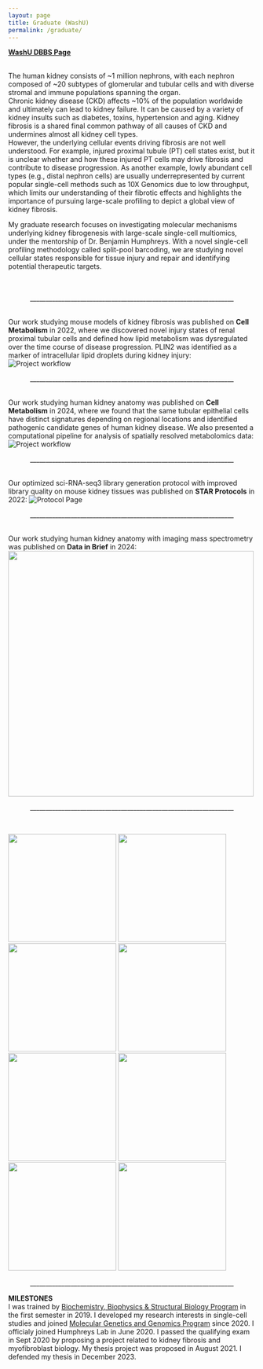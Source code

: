 ```yaml
---
layout: page
title: Graduate (WashU)
permalink: /graduate/
---
```


<p style="text-align:justify">
<strong><a href="https://dbbs.wustl.edu/people/haikuo-li/"> WashU DBBS Page</a></strong><br>
<br>
  
  
The human kidney consists of ~1 million nephrons, with each nephron composed of ~20 subtypes of glomerular and tubular cells and with diverse stromal and immune populations spanning the organ.<br>
Chronic kidney disease (CKD) affects ~10% of the population worldwide and ultimately can lead to kidney failure. It can be caused by a variety of kidney insults such as diabetes, toxins, hypertension and aging. Kidney fibrosis is a shared final common pathway of all causes of CKD and undermines almost all kidney cell types.<br>
However, the underlying cellular events driving fibrosis are not well understood. For example, injured proximal tubule (PT) cell states exist, but it is unclear whether and how these injured PT cells may drive fibrosis and contribute to disease progression. As another example, lowly abundant cell types (e.g., distal nephron cells) are usually underrepresented by current popular single-cell methods such as 10X Genomics due to low throughput, which limits our understanding of their fibrotic effects and highlights the importance of pursuing large-scale profiling to depict a global view of kidney fibrosis.<br>
  
  
My graduate research focuses on investigating molecular mechanisms underlying kidney fibrogenesis with large-scale single-cell multiomics, under the mentorship of Dr. Benjamin Humphreys. With a novel single-cell profiling methodology called split-pool barcoding, we are studying novel cellular states responsible for tissue injury and repair and identifying potential therapeutic targets.<br><br><br>

<p align="center">_________________________________________________________________
</p>


<br>
Our work studying mouse models of kidney fibrosis was published on <strong>Cell Metabolism</strong> in 2022, where we discovered novel injury states of renal proximal tubular cells and defined how lipid metabolism was dysregulated over the time course of disease progression. PLIN2 was identified as a marker of intracellular lipid droplets during kidney injury:
<img src="https://haikuoli.github.io/files/CM_page.jpg" alt="Project workflow">
<p align="center">_________________________________________________________________
</p>

<br>
Our work studying human kidney anatomy was published on <strong>Cell Metabolism</strong> in 2024, where we found that the same tubular epithelial cells have distinct signatures depending on regional locations and identified pathogenic candidate genes of human kidney disease. We also presented a computational pipeline for analysis of spatially resolved metabolomics data:
<img src="https://haikuoli.github.io/files/CM_2024.jpg" alt="Project workflow">
<p align="center">_________________________________________________________________
</p>

<br>
Our optimized sci-RNA-seq3 library generation protocol with improved library quality on mouse kidney tissues was published on <strong>STAR Protocols</strong> in 2022:
<img src="https://haikuoli.github.io/files/STAR_protocol_page.jpg" alt="Protocol Page">
<p align="center">_________________________________________________________________
</p>

<br>
Our work studying human kidney anatomy with imaging mass spectrometry was published on <strong>Data in Brief</strong> in 2024:<br>
<img src="https://haikuoli.github.io/files/datainbrief_2024.jpg" style="width:500px" align="center">
<p align="center">_________________________________________________________________
</p>

<br>
<p float="center">
  <img src="https://haikuoli.github.io/files/publications/JCI_2024.jpg" width="220" />
  <img src="https://haikuoli.github.io/files/publications/NI_2022.jpg" width="220" /> 
  <img src="https://haikuoli.github.io/files/publications/k360_2021.jpg" width="220" />
  <img src="https://haikuoli.github.io/files/publications/KI_2024.jpg" width="220" />
  <img src="https://haikuoli.github.io/files/publications/KI_2020.jpg" width="220" />
  <img src="https://haikuoli.github.io/files/publications/book_2022.jpg" width="220" /> 
  <img src="https://haikuoli.github.io/files/publications/genbio_2024.jpg" width="220" />
  <img src="https://haikuoli.github.io/files/publications/STAR_QA.jpg" width="220" />
</p>

<p align="center">_________________________________________________________________
</p>

<strong>MILESTONES</strong><br>
I was trained by <a href="http://dbbs.wustl.edu/divprograms/biophysics/Pages/BBSB.aspx">Biochemistry, Biophysics & Structural Biology Program</a> in the first semester in 2019. I developed my research interests in single-cell studies and joined <a href="http://dbbs.wustl.edu/divprograms/genetics/Pages/default.aspx">Molecular Genetics and Genomics Program</a> since 2020. I officialy joined Humphreys Lab in June 2020. I passed the qualifying exam in Sept 2020 by proposing a project related to kidney fibrosis and myofibroblast biology. My thesis project was proposed in August 2021. I defended my thesis in December 2023.<br><br>
  
